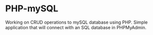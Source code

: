 # PHP-mySQL
Working on CRUD operations to mySQL database using PHP. Simple application that will connect with an SQL database in PHPMyAdmin.
